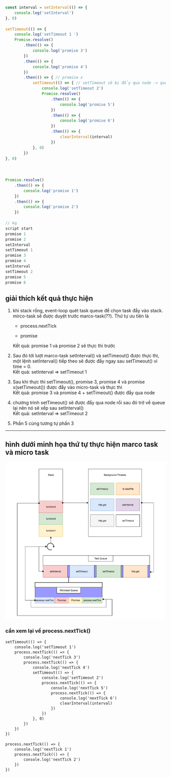 ```js
const interval = setInterval(() => {
    console.log('setInterval')
}, 0)

setTimeout(() => {
    console.log('setTimeout 1 ')
    Promise.resolve()
        .then(() => { 
            console.log('promise 3')
        })
        .then(() => {
            console.log('promise 4')
        })
        .then(() => { // promise x
            setTimeout(() => { // setTimeout sẽ bị đẩy qua node -> queue
                console.log('setTimeout 2')
                Promise.resolve()
                    .then(() => {
                        console.log('promise 5')
                    })
                    .then(() => {
                        console.log('promise 6')
                    })
                    .then(() => {
                        clearInterval(interval)
                    })
            }, 0)
        })
}, 0)



Promise.resolve()
    .then(() => {
        console.log('promise 1')
    })
    .then(() => {
        console.log('promise 2')
    })

// kq
script start
promise 1
promise 2
setInterval
setTimeout 1 
promise 3
promise 4
setInterval
setTimeout 2
promise 5
promise 6
```

## giải thích kết quả thực hiện

1. khi stack rống, event-loop quét task queue để chọn task đẩy vào stack.  
   mirco-task sẽ được duyệt trước marco-task\(??\). Thứ tự ưu tiên là

   * process.nextTick

   * promise

   Kết quả: promise 1 và promise 2 sẽ thực thi trước

2. Sau đó tới lượt marco-task setInterval\(\) và setTimeout\(\) được thực thi, một lệnh setInterval\(\) tiếp theo sẽ được đẩy ngay sau setTimeout\(\) vì time = 0.  
   Kết quả:  setInterval =&gt; setTimeout 1

3. Sau khi thực thi setTimeout\(\), promise 3, promise 4 và promise x\(setTimeout\(\)\) được đẩy vào micro-task và thực thi  
   Kết quả: promise 3 và promise 4 + setTimeout\(\) được đẩy qua node

4. chương trình setTimeout\(\) sẽ được đẩy qua node rồi sau đó trở về queue lại nên nó sẽ xếp sau setInterval\(\)  
   Kết quả: setInterval =&gt; setTimeout 2

5. Phần 5 cùng tương tự phần 3

---

## hình dưới minh họa thứ tự thực hiện marco task và micro task

![](/assets/micro-marco.png)

### cần xem lại về process.nextTick\(\)

```
setTimeout(() => {
    console.log('setTimeout 1')
    process.nextTick(() => {
        console.log('nextTick 3')
        process.nextTick(() => {
            console.log('nextTick 4')
            setTimeout(() => {
                console.log('setTimeout 2')
                process.nextTick(() => {
                    console.log('nextTick 5')
                    process.nextTick(() => {
                        console.log('nextTick 6')
                        clearInterval(interval)
                    })
                })
            }, 0)
        })
    })
})

process.nextTick(() => {
    console.log('nextTick 1')
    process.nextTick(() => {
        console.log('nextTick 2')
    })
})
```



